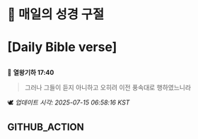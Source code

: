 # 🙏 매일의 성경 구절
# [Daily Bible verse]
##
<!-- START_BIBLE_VERSE -->
📖 **열왕기하 17:40**
> 그러나 그들이 듣지 아니하고 오히려 이전 풍속대로 행하였느니라

🕊️ _업데이트 시각: 2025-07-15 06:58:16 KST_
  <!-- END_BIBLE_VERSE -->
## GITHUB_ACTION

